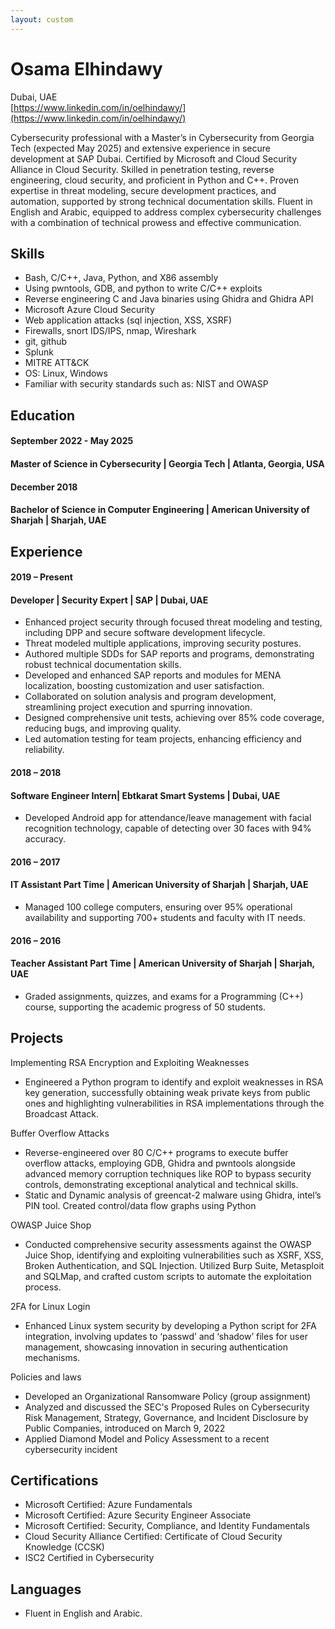 ```yaml
---
layout: custom
---
```



# Osama Elhindawy

Dubai, UAE      
[https://www.linkedin.com/in/oelhindawy/](https://www.linkedin.com/in/oelhindawy/)


Cybersecurity professional with a Master’s in Cybersecurity from Georgia Tech (expected May 2025) and extensive experience in secure development at SAP Dubai. Certified by Microsoft and Cloud Security Alliance in Cloud Security. Skilled in penetration testing, reverse engineering, cloud security, and proficient in Python and C++. Proven expertise in threat modeling, secure development practices, and automation, supported by strong technical documentation skills. Fluent in English and Arabic, equipped to address complex cybersecurity challenges with a combination of technical prowess and effective communication.

## Skills

- Bash, C/C++, Java, Python, and X86 assembly
- Using pwntools, GDB, and python to write C/C++ exploits
- Reverse engineering C and Java binaries using Ghidra and Ghidra API
- Microsoft Azure Cloud Security
- Web application attacks (sql injection, XSS, XSRF)
- Firewalls, snort IDS/IPS, nmap, Wireshark
- git, github
- Splunk
- MITRE ATT&CK
- OS: Linux, Windows
- Familiar with security standards such as: NIST and OWASP

## Education

#### September 2022 - May 2025
#### Master of Science in Cybersecurity | Georgia Tech | Atlanta, Georgia, USA

#### December 2018
#### Bachelor of Science in Computer Engineering | American University of Sharjah | Sharjah, UAE

## Experience

#### 2019 – Present
#### Developer | Security Expert | SAP | Dubai, UAE
- Enhanced project security through focused threat modeling and testing, including DPP and secure software development lifecycle.
- Threat modeled multiple applications, improving security postures.
- Authored multiple SDDs for SAP reports and programs, demonstrating robust technical documentation skills.
- Developed and enhanced SAP reports and modules for MENA localization, boosting customization and user satisfaction.
- Collaborated on solution analysis and program development, streamlining project execution and spurring innovation.
- Designed comprehensive unit tests, achieving over 85% code coverage, reducing bugs, and improving quality.
- Led automation testing for team projects, enhancing efficiency and reliability.
    



#### 2018 – 2018
#### Software Engineer Intern| Ebtkarat Smart Systems | Dubai, UAE
- Developed Android app for attendance/leave management with facial recognition technology, capable of detecting over 30 faces with 94% accuracy.
    

#### 2016 – 2017
#### IT Assistant Part Time | American University of Sharjah | Sharjah, UAE
- Managed 100 college computers, ensuring over 95% operational availability and supporting 700+ students and faculty with IT needs.

#### 2016 – 2016
#### Teacher Assistant Part Time | American University of Sharjah | Sharjah, UAE
- Graded assignments, quizzes, and exams for a Programming (C++) course, supporting the academic progress of 50 students.
    

## Projects

Implementing RSA Encryption and Exploiting Weaknesses
- Engineered a Python program to identify and exploit weaknesses in RSA key generation, successfully obtaining weak private keys from public ones and highlighting vulnerabilities in RSA implementations through the Broadcast Attack.


Buffer Overflow Attacks
- Reverse-engineered over 80 C/C++ programs to execute buffer overflow attacks, employing GDB, Ghidra and pwntools alongside advanced memory corruption techniques like ROP to bypass security controls, demonstrating exceptional analytical and technical skills.
- Static and Dynamic analysis of greencat-2 malware using Ghidra, intel’s PIN tool. Created control/data flow graphs using Python

    
OWASP Juice Shop
- Conducted comprehensive security assessments against the OWASP Juice Shop, identifying and exploiting vulnerabilities such as XSRF, XSS, Broken Authentication, and SQL Injection. Utilized Burp Suite, Metasploit and SQLMap, and crafted custom scripts to automate the exploitation process.


2FA for Linux Login
- Enhanced Linux system security by developing a Python script for 2FA integration, involving updates to ‘passwd’ and ‘shadow’ files for user management, showcasing innovation in securing authentication mechanisms.
  

Policies and laws
- Developed an Organizational Ransomware Policy (group assignment)
- Analyzed and discussed the SEC's Proposed Rules on Cybersecurity Risk Management, Strategy, Governance, and Incident Disclosure by Public Companies, introduced on March 9, 2022
- Applied Diamond Model and Policy Assessment to a recent cybersecurity incident
    

## Certifications
- Microsoft Certified: Azure Fundamentals
- Microsoft Certified: Azure Security Engineer Associate
- Microsoft Certified: Security, Compliance, and Identity Fundamentals
- Cloud Security Alliance Certified: Certificate of Cloud Security Knowledge (CCSK)
- ISC2 Certified in Cybersecurity


## Languages
- Fluent in English and Arabic.



 
